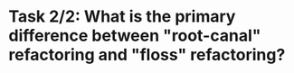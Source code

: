# Task 2/2: What is the primary difference between "root-canal" refactoring and "floss" refactoring?
